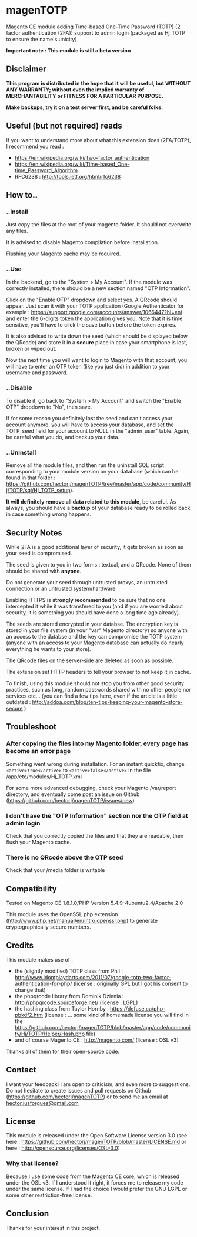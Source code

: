 magenTOTP
=========

Magento CE module adding Time-based One-Time Password (TOTP) (2 factor authentication (2FA)) support to admin login (packaged as Hj_TOTP to ensure the name's unicity)

**Important note : This module is still a beta version**

## **Disclaimer**

**This program is distributed in the hope that it will be useful, but WITHOUT ANY WARRANTY; without even the implied warranty of MERCHANTABILITY or FITNESS FOR A PARTICULAR PURPOSE.**

**Make backups, try it on a test server first, and be careful folks.**

## Useful (but not required) reads

If you want to understand more about what this extension does (2FA/TOTP), I recommend you read :
- https://en.wikipedia.org/wiki/Two-factor_authentication
- https://en.wikipedia.org/wiki/Time-based_One-time_Password_Algorithm
- RFC6238 : http://tools.ietf.org/html/rfc6238

## How to..

### ..Install

Just copy the files at the root of your magento folder. It should not overwrite any files.

It is advised to disable Magento compilation before installation.

Flushing your Magento cache may be required.

### ..Use

In the backend, go to the "System > My Account". If the module was correctly installed, there should be a new section named "OTP Information".

Click on the "Enable OTP" dropdown and select yes. A QRcode should appear. Just scan it with your TOTP application (Google Authenticator for example : https://support.google.com/accounts/answer/1066447?hl=en) and enter the 6-digits token the application gives you. Note that it is time sensitive, you'll have to click the save button before the token expires.

It is also advised to write down the seed (which should be displayed below the QRcode) and store it in a **secure** place in case your smartphone is lost, broken or wiped out.

Now the next time you will want to login to Magento with that account, you will have to enter an OTP token (like you just did) in addition to your username and password.

### ..Disable

To disable it, go back to "System > My Account" and switch the "Enable OTP" dropdown to "No", then save.

If for some reason you definitely lost the seed and can't access your account anymore, you will have to access your database, and set the TOTP_seed field for your account to NULL in the "admin_user" table. Again, be careful what you do, and backup your data.

### ..Uninstall

Remove all the module files, and then run the uninstall SQL script corresponding to your module version on your database (which can be found in that folder : https://github.com/hectorj/magenTOTP/tree/master/app/code/community/Hj/TOTP/sql/Hj_TOTP_setup).

**It will definitely remove all data related to this module**, be careful. As always, you should have a **backup** of your database ready to be rolled back in case something wrong happens.

## Security Notes

While 2FA is a good additional layer of security, it gets broken as soon as your seed is compromised.

The seed is given to you in two forms : textual, and a QRcode. None of them should be shared with **anyone**.

Do not generate your seed through untrusted proxys, an untrusted connection or an untrusted system/hardware.

Enabling HTTPS is **strongly recommended** to be sure that no one intercepted it while it was transfered to you (and if you are worried about security, it is something you should have done a long time ago already).

The seeds are stored encrypted in your databse. The encryption key is stored in your file system (in your "var" Magento directory) so anyone with an access to the databse and the key can compromise the TOTP system (anyone with an access to your Magento database can actually do nearly everything he wants to your store).

The QRcode files on the server-side are deleted as soon as possible.

The extension set HTTP headers to tell your browser to not keep it in cache.

To finish, using this module should not stop you from other good security practices, such as long, random passwords shared with no other people nor services etc... (you can find a few tips here, even if the article is a little outdated : http://addoa.com/blog/ten-tips-keeping-your-magento-store-secure )

## Troubleshoot

### After copying the files into my Magento folder, every page has become an error page

Something went wrong during installation. For an instant quickfix, change `<active>true</active>` to `<active>false</active>` in the file /app/etc/modules/Hj_TOTP.xml

For some more advanced debugging, check your Magento /var/report directory, and eventually come post an issue on Github (https://github.com/hectorj/magenTOTP/issues/new)

### I don't have the "OTP Information" section nor the OTP field at admin login

Check that you correctly copied the files and that they are readable, then flush your Magento cache.

### There is no QRcode above the OTP seed

Check that your /media folder is writable

## Compatibility

Tested on Magento CE 1.8.1.0/PHP Version 5.4.9-4ubuntu2.4/Apache 2.0

This module uses the OpenSSL php extension (http://www.php.net/manual/en/intro.openssl.php) to generate cryptographically secure numbers.

## Credits

This module makes use of :

- the (slightly modified) TOTP class from Phil : http://www.idontplaydarts.com/2011/07/google-totp-two-factor-authentication-for-php/ (license : originally GPL but I got his consent to change that)
- the phpqrcode library from Dominik Dzienia : http://phpqrcode.sourceforge.net/ (license : LGPL)
- the hashing class from Taylor Hornby : https://defuse.ca/php-pbkdf2.htm (license : ... some kind of homemade license you will find in the https://github.com/hectorj/magenTOTP/blob/master/app/code/community/Hj/TOTP/Helper/Hash.php file)
- and of course Magento CE : http://magento.com/ (license : OSL v3)

Thanks all of them for their open-source code.

## Contact

I want your feedback! I am open to criticism, and even more to suggestions. Do not hesitate to create issues and pull requests on Github (https://github.com/hectorj/magenTOTP) or to send me an email at hector.jusforgues@gmail.com

## License

This module is released under the Open Software License version 3.0 (see here : https://github.com/hectorj/magenTOTP/blob/master/LICENSE.md or here : http://opensource.org/licenses/OSL-3.0)

### Why that license?

Because I use some code from the Magento CE core, which is released under the OSL v3. If I understood it right, it forces me to release my code under the same license. If I had the choice I would prefer the GNU LGPL or some other restriction-free license.

## Conclusion

Thanks for your interest in this project.

